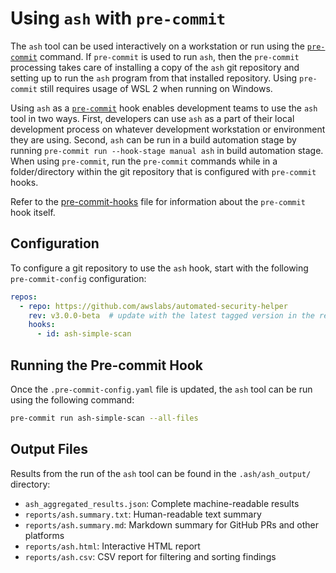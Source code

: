 # Using `ash` with `pre-commit`

The `ash` tool can be used interactively on a workstation or run using the [`pre-commit`](https://pre-commit.com/) command.
If `pre-commit` is used to run `ash`, then the `pre-commit` processing takes care of installing
a copy of the `ash` git repository and setting up to run the `ash` program from that installed
repository.  Using `pre-commit` still requires usage of WSL 2 when running on Windows.

Using `ash` as a [`pre-commit`](https://pre-commit.com/) hook enables development teams to use the `ash` tool
in two ways.  First, developers can use `ash` as a part of their local development process on whatever
development workstation or environment they are using.  Second, `ash` can be run in a build automation stage
by running `pre-commit run --hook-stage manual ash` in build automation stage.
When using `pre-commit`, run the `pre-commit` commands while in a folder/directory within the git repository that is
configured with `pre-commit` hooks.

Refer to the [pre-commit-hooks](https://github.com/awslabs/automated-security-helper/blob/main/.pre-commit-hooks.yaml) file for information about the `pre-commit`
hook itself.

## Configuration

To configure a git repository to use the `ash` hook, start with the following `pre-commit-config` configuration:

```yaml
repos:
  - repo: https://github.com/awslabs/automated-security-helper
    rev: v3.0.0-beta  # update with the latest tagged version in the repository
    hooks:
      - id: ash-simple-scan
```

## Running the Pre-commit Hook

Once the `.pre-commit-config.yaml` file is updated, the `ash` tool can be run using the following command:

```bash
pre-commit run ash-simple-scan --all-files
```

## Output Files

Results from the run of the `ash` tool can be found in the `.ash/ash_output/` directory:

- `ash_aggregated_results.json`: Complete machine-readable results
- `reports/ash.summary.txt`: Human-readable text summary
- `reports/ash.summary.md`: Markdown summary for GitHub PRs and other platforms
- `reports/ash.html`: Interactive HTML report
- `reports/ash.csv`: CSV report for filtering and sorting findings
